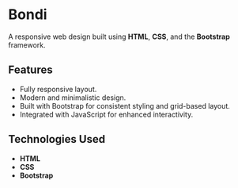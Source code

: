 # Bondi

A responsive web design built using **HTML**, **CSS**, and the **Bootstrap** framework.  

## Features
- Fully responsive layout.
- Modern and minimalistic design.
- Built with Bootstrap for consistent styling and grid-based layout.
- Integrated with JavaScript for enhanced interactivity.

## Technologies Used
- **HTML**
- **CSS**
- **Bootstrap**

